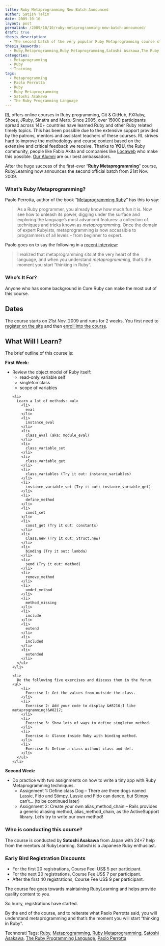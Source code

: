 ```yaml
---
title: Ruby Metaprogramming New Batch Announced
author: Satish Talim
date: 2009-10-10
layout: post
permalink: /2009/10/10/ruby-metaprogramming-new-batch-announced/
draft: true
thesis_description:
  - The second batch of the very popular Ruby Metaprogramming course starts 21st Nov. 2009.
thesis_keywords:
  - Ruby,Metaprogramming,Ruby Metaprogramming,Satoshi Asakawa,The Ruby Programming Language,Paolo Perrotta
categories:
  - Metaprogramming
  - Ruby
  - Training
tags:
  - Metaprogramming
  - Paolo Perrotta
  - Ruby
  - Ruby Metaprogramming
  - Satoshi Asakawa
  - The Ruby Programming Language
---
```

<div>
  <p class="update">
    <abbr title="RubyLearning">RL</abbr> offers online courses in Ruby programming, Git & GitHub, FXRuby, Shoes, JRuby, Sinatra and Merb. Since 2005, over 15000 participants spread across 140+ countries have learned Ruby and other Ruby related timely topics. This has been possible due to the extensive support provided by the patrons, mentors and assistant teachers of these courses. RL strives hard to improve the methodology and course content based on the extensive and critical feedback we receive. Thanks to <strong>YOU</strong>, the Ruby community, people like Fabio Akita and companies like <a href="http://www.locaweb.com.br/portal.asp?utm_campaign=Rails&utm_source=rubylearning&utm_medium=banner">Locaweb</a> who make this possible. <a href="http://rubylearning.com/other/testimonials.html">Our Alumni</a> are our best ambassadors.
  </p>
  
  <p>
    <span class="drop_cap">A</span>fter the huge success of the first-ever &#8220;<strong>Ruby Metaprogramming</strong>&#8221; course, RubyLearning now announces the second official batch from 21st Nov. 2009.
  </p>
  
  <h3>
    What&#8217;s Ruby Metaprogramming?
  </h3>
  
  <p>
    Paolo Perrotta, author of the book &#8220;<a href="http://www.pragprog.com/titles/ppmetr/metaprogramming-ruby">Metaprogramming Ruby</a>&#8221; has this to say:
  </p>
  
  <blockquote>
    <p>
      As a Ruby programmer, you already know how much fun it is. Now see how to unleash its power, digging under the surface and exploring the language&#8217;s most advanced features: a collection of techniques and tricks known as <em>metaprogramming</em>. Once the domain of expert Rubyists, metaprogramming is now accessible to programmers of all levels &#8211; from beginner to expert.
    </p>
  </blockquote>
  
  <p>
    Paolo goes on to say the following in a <a href="http://rubylearning.com/blog/2009/07/01/interview-author-paolo-perrotta/">recent interview</a>:
  </p>
  
  <blockquote>
    <p>
      I realized that metaprogramming sits at the very heart of the language, and when you understand <em>metaprogramming</em>, that&#8217;s the moment you start &#8220;thinking in Ruby&#8221;.
    </p>
  </blockquote>
  
  <h3>
    Who&#8217;s It For?
  </h3>
  
  <p>
    Anyone who has some background in Core Ruby can make the most out of this course.
  </p>
  
  <h2>
    Dates
  </h2>
  
  <p>
    The course starts on 21st Nov. 2009 and runs for 2 weeks. You first need to <a href="http://rubylearning.org/">register on the site</a> and then <a href="http://rubylearning.org/class/course/view.php?id=48">enroll into the course</a>.
  </p>
  
  <h2>
    What Will I Learn?
  </h2>
  
  <p>
    The brief outline of this course is:
  </p>
  
  <p>
    <b>First Week:</b>
  </p>
  
  <ul>
    <li>
      Review the object model of Ruby itself: <ul>
        <li>
          read-only variable self
        </li>
        <li>
          singleton class
        </li>
        <li>
          scope of variables
        </li>
      </ul>
    </li>
    
    <li>
      Learn a lot of methods: <ul>
        <li>
          eval
        </li>
        <li>
          instance_eval
        </li>
        <li>
          class_eval (aka: module_eval)
        </li>
        <li>
          class_variable_set
        </li>
        <li>
          class_variable_get
        </li>
        <li>
          class_variables (Try it out: instance_variables)
        </li>
        <li>
          instance_variable_set (Try it out: instance_variable_get)
        </li>
        <li>
          define_method
        </li>
        <li>
          const_set
        </li>
        <li>
          const_get (Try it out: constants)
        </li>
        <li>
          Class.new (Try it out: Struct.new)
        </li>
        <li>
          binding (Try it out: lambda)
        </li>
        <li>
          send (Try it out: method)
        </li>
        <li>
          remove_method
        </li>
        <li>
          undef_method
        </li>
        <li>
          method_missing
        </li>
        <li>
          include
        </li>
        <li>
          extend
        </li>
        <li>
          included
        </li>
        <li>
          extended
        </li>
      </ul>
    </li>
    
    <li>
      Do the following five exercises and discuss them in the forum. <ul>
        <li>
          Exercise 1: Get the values from outside the class.
        </li>
        <li>
          Exercise 2: Add your code to display &#8216;I like metaprogramming!&#8217;
        </li>
        <li>
          Exercise 3: Show lots of ways to define singleton method.
        </li>
        <li>
          Exercise 4: Glance inside Ruby with binding method.
        </li>
        <li>
          Exercise 5: Define a class without class and def.
        </li>
      </ul>
    </li>
  </ul>
  
  <p>
    <b>Second Week:</b>
  </p>
  
  <ul>
    <li>
      Do practice with two assignments on how to write a tiny app with Ruby Metaprogramming techniques. <ul>
        <li>
          Assignment 1: Define class Dog &#8211; There are three dogs named Lassie, Fido and Stimpy. Lassie and Fido can dance, but Stimpy can&#8217;t&#8230; (to be continued later)
        </li>
        <li>
          Assignment 2: Create your own alias_method_chain &#8211; Rails provides a generic aliasing method, alias_method_chain, as the ActiveSupport library. Let&#8217;s try to write our own method!
        </li>
      </ul>
    </li>
  </ul>
  
  <h3>
    Who is conducting this course?
  </h3>
  
  <p>
    The course is conducted by <b>Satoshi Asakawa</b> from Japan with 24&#215;7 help from the mentors at RubyLearning. Satoshi is a Japanese Ruby enthusiast.
  </p>
  
  <h3>
    Early Bird Registration Discounts
  </h3>
  
  <ul>
    <li>
      For the first 20 registrations, Course Fee: US$ 5 per participant.
    </li>
    <li>
      For the next 20 registrations, Course Fee US$ 7 per participant.
    </li>
    <li>
      After the first 40 registrations, Course Fee US$ 9 per participant.
    </li>
  </ul>
  
  <p>
    The course fee goes towards maintaining RubyLearning and helps provide quality content to you.
  </p>
  
  <p>
    So hurry, registrations have started.
  </p>
  
  <p class="alert">
    By the end of the course, and to reiterate what Paolo Perrotta said, you will understand metaprogramming and that&#8217;s the moment you will start &#8220;thinking in Ruby&#8221;.
  </p>
</div>

Technorati Tags: <a href="http://technorati.com/tag/Ruby" rel="tag">Ruby</a>, <a href="http://technorati.com/tag/Metaprogramming" rel="tag">Metaprogramming</a>, <a href="http://technorati.com/tag/Ruby+Metaprogramming" rel="tag">Ruby Metaprogramming</a>, <a href="http://technorati.com/tag/Satoshi+Asakawa" rel="tag">Satoshi Asakawa</a>, <a href="http://technorati.com/tag/The+Ruby+Programming+Language" rel="tag">The Ruby Programming Language</a>, <a href="http://technorati.com/tag/Paolo+Perrotta" rel="tag">Paolo Perrotta</a>
